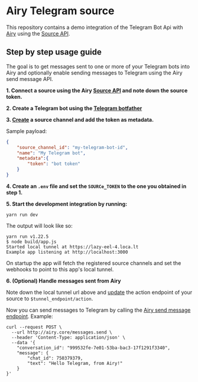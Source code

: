 # Airy Telegram source

This repository contains a demo integration of the Telegram Bot Api with [Airy](https://github.com/airyhq/airy) using the [Source API](https://docs.airy.co/api/source).

## Step by step usage guide

The goal is to get messages sent to one or more of your Telegram bots into Airy and optionally enable sending messages to Telegram using the Airy send message API.

**1. Connect a source using the Airy [Source API](https://docs.airy.co/api/source#create-a-source) and note down the source token.**

**2. Create a Telegram bot using the [Telegram botfather](https://t.me/botfather)**

**3. [Create](https://docs.airy.co/api/source#create-a-channel) a source channel and add the token as metadata.**

Sample payload:

```json
{
	"source_channel_id": "my-telegram-bot-id",
	"name": "My Telegram bot",
	"metadata":{
		"token": "bot token"
	}
}
``` 

**4. Create an `.env` file and set the `SOURCe_TOKEN` to the one you obtained in step 1.**

**5. Start the development integration by running:**

```shell script
yarn run dev
``` 

The output will look like so:
```
yarn run v1.22.5
$ node build/app.js
Started local tunnel at https://lazy-eel-4.loca.lt
Example app listening at http://localhost:3000
```

On startup the app will fetch the registered source channels and set the webhooks to point to this app's local tunnel.

**6. (Optional) Handle messages sent from Airy**

Note down the local tunnel url above and [update](https://docs.airy.co/api/source#update-a-source) the action endpoint of your source to `$tunnel_endpoint/action`.

Now you can send messages to Telegram by calling the [Airy send message endpoint](https://airy.co/docs/core/api/endpoints/messages#send). Example:

```shell script
curl --request POST \
  --url http://airy.core/messages.send \
  --header 'Content-Type: application/json' \
  --data '{
	"conversation_id": "999532fe-7e01-53ba-bac3-17f1291f3340",
	"message": {
		"chat_id": 750379379,
		"text": "Hello Telegram, from Airy!"
	}
}'
``` 
